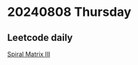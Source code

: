 # 20240808 Thursday

## Leetcode daily
[Spiral Matrix III](https://leetcode.com/problems/spiral-matrix-iii/?envType=daily-question&envId=2024-08-08)

